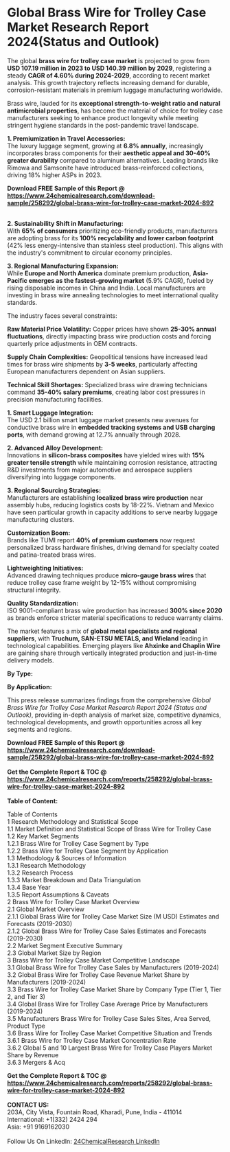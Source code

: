 <h1>Global Brass Wire for Trolley Case Market Research Report 2024(Status and Outlook)</h1><p>The global <strong>brass wire for trolley case market</strong> is projected to grow from <strong>USD 107.19 million in 2023 to USD 140.39 million by 2029</strong>, registering a steady <strong>CAGR of 4.60% during 2024-2029</strong>, according to recent market analysis. This growth trajectory reflects increasing demand for durable, corrosion-resistant materials in premium luggage manufacturing worldwide.</p><p>Brass wire, lauded for its <strong>exceptional strength-to-weight ratio and natural antimicrobial properties</strong>, has become the material of choice for trolley case manufacturers seeking to enhance product longevity while meeting stringent hygiene standards in the post-pandemic travel landscape.</p><p><strong>1. Premiumization in Travel Accessories:</strong><br>
The luxury luggage segment, growing at <strong>6.8% annually</strong>, increasingly incorporates brass components for their <strong>aesthetic appeal and 30-40% greater durability</strong> compared to aluminum alternatives. Leading brands like Rimowa and Samsonite have introduced brass-reinforced collections, driving 18% higher ASPs in 2023.</p><div><b>Download FREE Sample of this Report @ 
            <a href="https://www.24chemicalresearch.com/download-sample/258292/global-brass-wire-for-trolley-case-market-2024-892">
            https://www.24chemicalresearch.com/download-sample/258292/global-brass-wire-for-trolley-case-market-2024-892</a></b></div><br><p><strong>2. Sustainability Shift in Manufacturing:</strong><br>
With <strong>65% of consumers</strong> prioritizing eco-friendly products, manufacturers are adopting brass for its <strong>100% recyclability and lower carbon footprint</strong> (42% less energy-intensive than stainless steel production). This aligns with the industry's commitment to circular economy principles.</p><p><strong>3. Regional Manufacturing Expansion:</strong><br>
While <strong>Europe and North America</strong> dominate premium production, <strong>Asia-Pacific emerges as the fastest-growing market</strong> (5.9% CAGR), fueled by rising disposable incomes in China and India. Local manufacturers are investing in brass wire annealing technologies to meet international quality standards.</p><p>The industry faces several constraints:</p><p><strong>Raw Material Price Volatility:</strong> Copper prices have shown <strong>25-30% annual fluctuations</strong>, directly impacting brass wire production costs and forcing quarterly price adjustments in OEM contracts.</p><p><strong>Supply Chain Complexities:</strong> Geopolitical tensions have increased lead times for brass wire shipments by <strong>3-5 weeks</strong>, particularly affecting European manufacturers dependent on Asian suppliers.</p><p><strong>Technical Skill Shortages:</strong> Specialized brass wire drawing technicians command <strong>35-40% salary premiums</strong>, creating labor cost pressures in precision manufacturing facilities.</p><p><strong>1. Smart Luggage Integration:</strong><br>
The USD 2.1 billion smart luggage market presents new avenues for conductive brass wire in <strong>embedded tracking systems and USB charging ports</strong>, with demand growing at 12.7% annually through 2028.</p><p><strong>2. Advanced Alloy Development:</strong><br>
Innovations in <strong>silicon-brass composites</strong> have yielded wires with <strong>15% greater tensile strength</strong> while maintaining corrosion resistance, attracting R&amp;D investments from major automotive and aerospace suppliers diversifying into luggage components.</p><p><strong>3. Regional Sourcing Strategies:</strong><br>
Manufacturers are establishing <strong>localized brass wire production</strong> near assembly hubs, reducing logistics costs by 18-22%. Vietnam and Mexico have seen particular growth in capacity additions to serve nearby luggage manufacturing clusters.</p><p><strong>Customization Boom:</strong><br>
	Brands like TUMI report <strong>40% of premium customers</strong> now request personalized brass hardware finishes, driving demand for specialty coated and patina-treated brass wires.</p><p><strong>Lightweighting Initiatives:</strong><br>
	Advanced drawing techniques produce <strong>micro-gauge brass wires</strong> that reduce trolley case frame weight by 12-15% without compromising structural integrity.</p><p><strong>Quality Standardization:</strong><br>
	ISO 9001-compliant brass wire production has increased <strong>300% since 2020</strong> as brands enforce stricter material specifications to reduce warranty claims.</p><p>The market features a mix of <strong>global metal specialists and regional suppliers</strong>, with <strong>Truchum, SAN-ETSU METALS, and Wieland</strong> leading in technological capabilities. Emerging players like <strong>Ahxinke and Chaplin Wire</strong> are gaining share through vertically integrated production and just-in-time delivery models.</p><p><strong>By Type:</strong></p><p><strong>By Application:</strong></p><p>This press release summarizes findings from the comprehensive <em>Global Brass Wire for Trolley Case Market Research Report 2024 (Status and Outlook)</em>, providing in-depth analysis of market size, competitive dynamics, technological developments, and growth opportunities across all key segments and regions.</p><div><b>Download FREE Sample of this Report @ 
            <a href="https://www.24chemicalresearch.com/download-sample/258292/global-brass-wire-for-trolley-case-market-2024-892">
            https://www.24chemicalresearch.com/download-sample/258292/global-brass-wire-for-trolley-case-market-2024-892</a></b></div><br><div><b>Get the Complete Report & TOC @ 
            <a href="https://www.24chemicalresearch.com/reports/258292/global-brass-wire-for-trolley-case-market-2024-892">
            https://www.24chemicalresearch.com/reports/258292/global-brass-wire-for-trolley-case-market-2024-892</a></b></div><br>
            <b>Table of Content:</b><p>Table of Contents<br />
1 Research Methodology and Statistical Scope<br />
1.1 Market Definition and Statistical Scope of Brass Wire for Trolley Case<br />
1.2 Key Market Segments<br />
1.2.1 Brass Wire for Trolley Case Segment by Type<br />
1.2.2 Brass Wire for Trolley Case Segment by Application<br />
1.3 Methodology & Sources of Information<br />
1.3.1 Research Methodology<br />
1.3.2 Research Process<br />
1.3.3 Market Breakdown and Data Triangulation<br />
1.3.4 Base Year<br />
1.3.5 Report Assumptions & Caveats<br />
2 Brass Wire for Trolley Case Market Overview<br />
2.1 Global Market Overview<br />
2.1.1 Global Brass Wire for Trolley Case Market Size (M USD) Estimates and Forecasts (2019-2030)<br />
2.1.2 Global Brass Wire for Trolley Case Sales Estimates and Forecasts (2019-2030)<br />
2.2 Market Segment Executive Summary<br />
2.3 Global Market Size by Region<br />
3 Brass Wire for Trolley Case Market Competitive Landscape<br />
3.1 Global Brass Wire for Trolley Case Sales by Manufacturers (2019-2024)<br />
3.2 Global Brass Wire for Trolley Case Revenue Market Share by Manufacturers (2019-2024)<br />
3.3 Brass Wire for Trolley Case Market Share by Company Type (Tier 1, Tier 2, and Tier 3)<br />
3.4 Global Brass Wire for Trolley Case Average Price by Manufacturers (2019-2024)<br />
3.5 Manufacturers Brass Wire for Trolley Case Sales Sites, Area Served, Product Type<br />
3.6 Brass Wire for Trolley Case Market Competitive Situation and Trends<br />
3.6.1 Brass Wire for Trolley Case Market Concentration Rate<br />
3.6.2 Global 5 and 10 Largest Brass Wire for Trolley Case Players Market Share by Revenue<br />
3.6.3 Mergers & Acq</p><div><b>Get the Complete Report & TOC @ 
            <a href="https://www.24chemicalresearch.com/reports/258292/global-brass-wire-for-trolley-case-market-2024-892">
            https://www.24chemicalresearch.com/reports/258292/global-brass-wire-for-trolley-case-market-2024-892</a></b></div><br><b>CONTACT US:</b><br>
            203A, City Vista, Fountain Road, Kharadi, Pune, India - 411014<br>
            International: +1(332) 2424 294<br>
            Asia: +91 9169162030 <br><br>
            Follow Us On LinkedIn: <a href="https://www.linkedin.com/company/24chemicalresearch/">24ChemicalResearch LinkedIn</a>